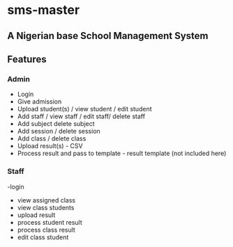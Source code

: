 # sms-master
## A Nigerian base School Management System

## Features
### Admin
- Login
- Give admission
- Upload student(s) / view student / edit student
- Add staff / view staff / edit staff/ delete staff 
- Add subject delete subject
- Add session / delete session
- Add class / delete class
- Upload result(s) - CSV
- Process result and pass to template - result template (not included here)

### Staff
-login
- view assigned class
- view class students
- upload result
- process student result
- process class result
- edit class student